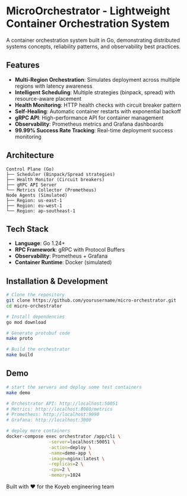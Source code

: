 # MicroOrchestrator - Lightweight Container Orchestration System

A container orchestration system built in Go, demonstrating distributed systems concepts, reliability patterns, and observability best practices.

## Features

- **Multi-Region Orchestration**: Simulates deployment across multiple regions with latency awareness
- **Intelligent Scheduling**: Multiple strategies (binpack, spread) with resource-aware placement
- **Health Monitoring**: HTTP health checks with circuit breaker pattern
- **Self-Healing**: Automatic container restarts with exponential backoff
- **gRPC API**: High-performance API for container management
- **Observability**: Prometheus metrics and Grafana dashboards
- **99.99% Success Rate Tracking**: Real-time deployment success monitoring

## Architecture

```
Control Plane (Go)
├── Scheduler (Binpack/Spread strategies)
├── Health Monitor (Circuit breakers)
├── gRPC API Server
└── Metrics Collector (Prometheus)
Node Agents (Simulated)
├── Region: us-east-1
├── Region: eu-west-1
└── Region: ap-southeast-1
```

## Tech Stack

- **Language**: Go 1.24+
- **RPC Framework**: gRPC with Protocol Buffers
- **Observability**: Prometheus + Grafana
- **Container Runtime**: Docker (simulated)

## Installation & Development

```bash
# Clone the repository
git clone https://github.com/yourusername/micro-orchestrator.git
cd micro-orchestrator

# Install dependencies
go mod download

# Generate protobuf code
make proto

# Build the orchestrator
make build
```


## Demo

```bash
# start the servers and deploy some test containers
make demo

# Orchestrator API: http://localhost:50051
# Metrics: http://localhost:8080/metrics
# Prometheus: http://localhost:9090
# Grafana: http://localhost:3000

# deploy more containers
docker-compose exec orchestrator /app/cli \
                -server=localhost:50051 \
                -action=deploy \
                -name=demo-app \
                -image=nginx:latest \
                -replicas=2 \
                -cpu=2 \
                -memory=1024
```


Built with ❤️ for the Koyeb engineering team
